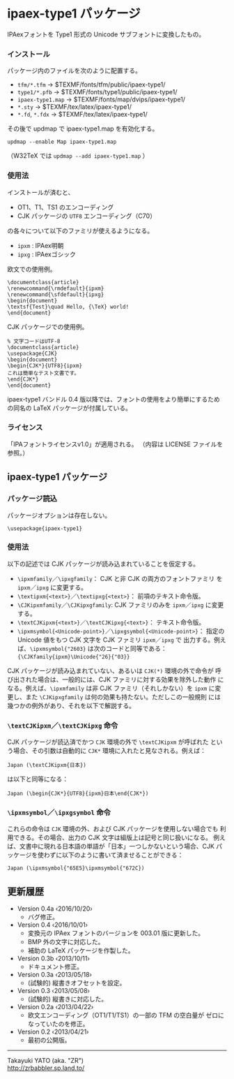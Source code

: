 ipaex-type1 パッケージ
=====================

IPAexフォントを Type1 形式の Unicode サブフォントに変換したもの。

### インストール

パッケージ内のファイルを次のように配置する。

  - `tfm/*.tfm`       → $TEXMF/fonts/tfm/public/ipaex-type1/
  - `type1/*.pfb`     → $TEXMF/fonts/type1/public/ipaex-type1/
  - `ipaex-type1.map` → $TEXMF/fonts/map/dvips/ipaex-type1/
  - `*.sty`           → $TEXMF/tex/latex/ipaex-type1/
  - `*.fd`, `*.fdx`   → $TEXMF/tex/latex/ipaex-type1/

その後で updmap で ipaex-type1.map を有効化する。

    updmap --enable Map ipaex-type1.map

（W32TeX では `updmap --add ipaex-type1.map` ）

### 使用法

インストールが済むと、

  * OT1、T1、TS1 のエンコーディング
  * CJK パッケージの `UTF8` エンコーディング（C70）

の各々について以下のファミリが使えるようになる。

  * `ipxm` : IPAex明朝
  * `ipxg` : IPAexゴシック

欧文での使用例。

    \documentclass{article}
    \renewcommand{\rmdefault}{ipxm}
    \renewcommand{\sfdefault}{ipxg}
    \begin{document}
    \textsf{Test}\quad Hello, {\TeX} world!
    \end{document}

CJK パッケージでの使用例。

    % 文字コードはUTF-8
    \documentclass{article}
    \usepackage{CJK}
    \begin{document}
    \begin{CJK*}{UTF8}{ipxm}
    これは簡単なテスト文書です。
    \end{CJK*}
    \end{document}

ipaex-type1 バンドル 0.4 版以降では、フォントの使用をより簡単にするため
の同名の LaTeX パッケージが付属している。

### ライセンス

「IPAフォントライセンスv1.0」が適用される。
（内容は LICENSE ファイルを参照。）

ipaex-type1 パッケージ
----------------------

### パッケージ読込

パッケージオプションは存在しない。

    \usepackage{ipaex-type1}

### 使用法

以下の記述では CJK パッケージが読み込まれていることを仮定する。

  * `\ipxmfamily`／`\ipxgfamily`： CJK と非 CJK の両方のフォントファミリ
    を `ipxm`／`ipxg` に変更する。
  * `\textipxm{<text>}`／`\textipxg{<text>}`： 前項のテキスト命令版。
  * `\CJKipxmfamily`／`\CJKipxgfamily`: CJK ファミリのみを `ipxm`／`ipxg`
    に変更する。
  * `\textCJKipxm{<text>}`／`\textCJKipxg{<text>}`： テキスト命令版。
  * `\ipxmsymbol{<Unicode-point>}`／`\ipxgsymbol{<Unicode-point>}`：
    指定の Unicode 値をもつ CJK 文字を CJK ファミリ `ipxm`／`ipxg` で
    出力する。例えば、`\ipxmsymbol{"2603}` は次のコードと同等である：
    `{\CJKfamily{ipxm}\Unicode{"26}{"03}}`

CJK パッケージが読み込まれていない、あるいは `CJK(*)` 環境の外で命令が
呼び出された場合は、一般的には、CJK ファミリに対する効果を除外した動作
になる。例えば、`\ipxmfamily` は非 CJK ファミリ（それしかない）を `ipxm`
に変更し、また `\CJKipxgfamily` は何の効果も持たない。ただしこの一般規則
には幾つかの例外があり、それを以下で解説する。

### `\textCJKipxm`／`\textCJKipxg` 命令

CJK パッケージが読込済でかつ `CJK` 環境の外で `\textCJKipxm` が呼ばれた
という場合、その引数は自動的に `CJK*` 環境に入れたと見なされる。例えば：


    Japan (\textCJKipxm{日本})

は以下と同等になる：

    Japan (\begin{CJK*}{UTF8}{ipxm}日本\end{CJK*})

### `\ipxmsymbol`／`\ipxgsymbol` 命令

これらの命令は `CJK` 環境の外、および CJK パッケージを使用しない場合でも
利用できる。その場合、出力の CJK 文字は組版上は記号と同じ扱いになる。
例えば、文書中に現れる日本語の単語が「日本」一つしかないという場合、CJK
パッケージを使わずに以下のように書いて済ませることができる：

    Japan (\ipxmsymbol{"65E5}\ipxmsymbol{"672C})

更新履歴
--------

  * Version 0.4a ‹2016/10/20›
      - バグ修正。
  * Version 0.4  ‹2016/10/01›
      - 変換元の IPAex フォントのバージョンを 003.01 版に更新した。
      - BMP 外の文字に対応した。
      - 補助の LaTeX パッケージを作製した。
  * Version 0.3b ‹2013/10/11›
      - ドキュメント修正。
  * Version 0.3a ‹2013/05/18›
      - (試験的) 縦書きオフセットを設定。
  * Version 0.3  ‹2013/05/08›
      - (試験的) 縦書きに対応した。
  * Version 0.2a ‹2013/04/22›
      - 欧文エンコーディング（OT1/T1/TS1）の一部の TFM の空白量が
        ゼロになっていたのを修正。
  * Version 0.2  ‹2013/04/21›
      - 最初の公開版。

--------------------
Takayuki YATO (aka. "ZR")  
http://zrbabbler.sp.land.to/

